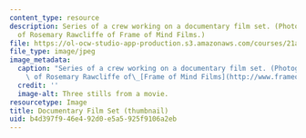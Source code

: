 ```yaml
---
content_type: resource
description: Series of a crew working on a documentary film set. (Photographs courtesy
  of Rosemary Rawcliffe of Frame of Mind Films.)
file: https://ol-ocw-studio-app-production.s3.amazonaws.com/courses/21a-337j-documenting-culture-spring-2004/b4d397f946e492d0e5a5925f9106a2eb_21a-337js04-th.jpg
file_type: image/jpeg
image_metadata:
  caption: "Series of a crew working on a documentary film set. (Photographs courtesy\
    \ of Rosemary Rawcliffe of\_[Frame of Mind Films](http://www.frameofmindfilms.com).)"
  credit: ''
  image-alt: Three stills from a movie.
resourcetype: Image
title: Documentary Film Set (thumbnail)
uid: b4d397f9-46e4-92d0-e5a5-925f9106a2eb
---
```

